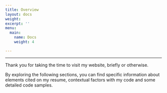 ```yaml
---
title: Overview
layout: docs
weight: 
excerpt: ''
menu:
  main:
    name: Docs
    weight: 4

---
```

***

Thank you for taking the time to visit my website, briefly or otherwise.

By exploring the following sections, you can find specific information about elements cited on my resume, contextual factors with my code and some detailed code samples.